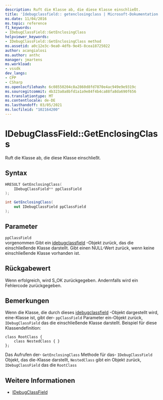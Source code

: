 ```yaml
---
description: Ruft die Klasse ab, die diese Klasse einschließt.
title: 'Idebugclassfield:: getenclosingclass | Microsoft-Dokumentation'
ms.date: 11/04/2016
ms.topic: reference
f1_keywords:
- IDebugClassField::GetEnclosingClass
helpviewer_keywords:
- IDebugClassField::GetEnclosingClass method
ms.assetid: a0c12e3c-9ea0-4dfb-9e45-8cea18725022
author: acangialosi
ms.author: anthc
manager: jmartens
ms.workload:
- vssdk
dev_langs:
- CPP
- CSharp
ms.openlocfilehash: 6c08550204c8a2860d8fd7870e4ac949e9e9319c
ms.sourcegitcommit: 4b323a8a8bfd1a1a9e84f4b4ca88fa8da690f656
ms.translationtype: MT
ms.contentlocale: de-DE
ms.lasthandoff: 03/05/2021
ms.locfileid: "102164200"
---
```

# <a name="idebugclassfieldgetenclosingclass"></a>IDebugClassField::GetEnclosingClass
Ruft die Klasse ab, die diese Klasse einschließt.

## <a name="syntax"></a>Syntax

```cpp
HRESULT GetEnclosingClass(
    IDebugClassField** ppClassField
);
```

```csharp
int GetEnclosingClass(
    out IDebugClassField ppClassField
);
```

## <a name="parameters"></a>Parameter
`ppClassField`\
vorgenommen Gibt ein [idebugclassfield](../../../extensibility/debugger/reference/idebugclassfield.md) -Objekt zurück, das die einschließende Klasse darstellt. Gibt einen NULL-Wert zurück, wenn keine einschließende Klasse vorhanden ist.

## <a name="return-value"></a>Rückgabewert
Wenn erfolgreich, wird S_OK zurückgegeben. Andernfalls wird ein Fehlercode zurückgegeben.

## <a name="remarks"></a>Bemerkungen
Wenn die Klasse, die durch dieses [idebugclassfield](../../../extensibility/debugger/reference/idebugclassfield.md) -Objekt dargestellt wird, eine-Klasse ist, gibt der- `ppClassField` Parameter ein-Objekt zurück, `IDebugClassField` das die einschließende Klasse darstellt. Beispiel für diese Klassendefinition:

```
class RootClass {
    class NestedClass { }
};
```

Das Aufrufen der- `GetEnclosingClass` Methode für das- `IDebugClassField` Objekt, das die-Klasse darstellt, `NestedClass` gibt ein Objekt zurück, `IDebugClassField` das die `RootClass`

## <a name="see-also"></a>Weitere Informationen
- [IDebugClassField](../../../extensibility/debugger/reference/idebugclassfield.md)

